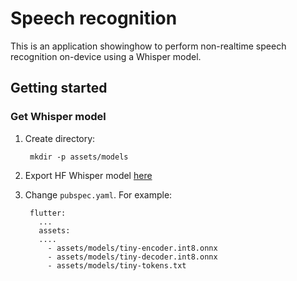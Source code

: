 # Speech recognition

This is an application showinghow to perform non-realtime speech recognition on-device using a Whisper model.


## Getting started

### Get Whisper model

1. Create directory:

		mkdir -p assets/models

2. Export HF Whisper model [here](../../scripts/whisper)

3. Change `pubspec.yaml`. For example:
	
		flutter:
		  ...
		  assets:
		  ....
		    - assets/models/tiny-encoder.int8.onnx
		    - assets/models/tiny-decoder.int8.onnx
		    - assets/models/tiny-tokens.txt
